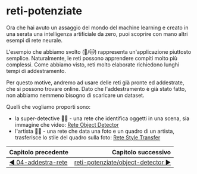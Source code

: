 # reti-potenziate

Ora che hai avuto un assaggio del mondo del machine learning e creato in una serata una intelligenza artificiale da zero, puoi scoprire con mano altri esempi di rete neurale.

L'esempio che abbiamo svolto (🐶/🐱) rappresenta un'applicazione piuttosto semplice. Naturalmente, le reti possono apprendere compiti molto più complessi. Come abbiamo visto, reti molto elaborate richiedono lunghi tempi di addestramento. 

Per questo motive, andremo ad usare delle reti già pronte ed addestrate, che si possono trovare online. Dato che l'addestramento è già stato fatto, non abbiamo nemmeno bisogno di scaricare un dataset.

Quelli che vogliamo proporti sono:

- la super-detective 🕵️‍♀️ - una rete che identifica oggetti in una scena, sia immagine che video: [Rete Object Detector](../reti-potenziate/sobject-detector)
- l'artista 👩‍🎨 - una rete che data una foto e un quadro di un artista, trasferisce lo stile del quadro sulla foto: [Rete Style Transfer](../reti-potenziate/style-transfer)


| Capitolo precedente                                                                                                                                          | Capitolo successivo                                                                           |
| :--------------------------------------------------------------------------------------------------------------------------------------------------------------- | ---------------------------------------------------------------------------------------------------: |
| [◀︎ 04-addestra-rete ](../../04-addestra-rete )  | [reti-potenziate/object-detector ▶︎](../reti-potenziate/sobject-detector) |